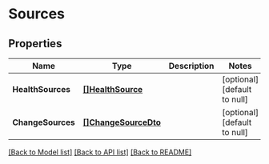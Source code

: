 # Sources

## Properties
Name | Type | Description | Notes
------------ | ------------- | ------------- | -------------
**HealthSources** | [**[]HealthSource**](HealthSource.md) |  | [optional] [default to null]
**ChangeSources** | [**[]ChangeSourceDto**](ChangeSourceDTO.md) |  | [optional] [default to null]

[[Back to Model list]](../README.md#documentation-for-models) [[Back to API list]](../README.md#documentation-for-api-endpoints) [[Back to README]](../README.md)

